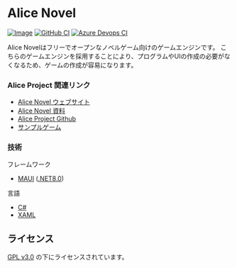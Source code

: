 # Alice Novel
[![Image](image.png)](https://alicenovel.web.app)
[![GitHub CI](https://github.com/Lemon73-Computing/Alice_Novel/actions/workflows/dotnet-maui.yml/badge.svg)](https://github.com/Lemon73-Computing/Alice_Novel/actions/workflows/dotnet-maui.yml)
[![Azure Devops CI](https://dev.azure.com/lemon73/Alice_Novel/_apis/build/status%2FLemon73-Computing.Alice_Novel?branchName=master)](https://dev.azure.com/lemon73/Alice_Novel/_build/latest?definitionId=1&branchName=master)

Alice Novelはフリーでオープンなノベルゲーム向けのゲームエンジンです。 こちらのゲームエンジンを採用することにより、プログラムやUIの作成の必要がなくなるため、ゲームの作成が容易になります。

### Alice Project 関連リンク
- [Alice Novel ウェブサイト](https://alicenovel.web.app "Alice Novel で世界をより楽しく")
- [Alice Novel 資料](https://alicenovel.web.app/docs)
- [Alice Project Github](https://github.com/alicenovel/)
- [サンプルゲーム](https://github.com/AliceNovel/Alice-Novel_Sample-Games)

### 技術
フレームワーク
- [MAUI] ([.NET8.0])

言語
- [C#]
- [XAML]

[MAUI]: https://dot.net/maui ".NET MAUI"
[.NET8.0]: https://dot.net ".NET"
[C#]: https://learn.microsoft.com/ja-jp/dotnet/csharp/ "C# ドキュメント"
[xaml]: https://learn.microsoft.com/ja-jp/dotnet/maui/xaml/ ".NET MAUI XAML ドキュメント"

## ライセンス
[GPL v3.0](./LICENSE.txt) の下にライセンスされています。
